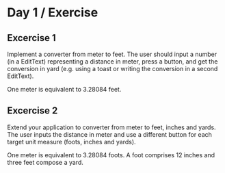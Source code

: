# Day 1 / Exercise

## Excercise 1
Implement a converter from meter to feet.
The user should input a number (in a EditText) representing
a distance in meter, press a button, and get the
conversion in yard (e.g. using a toast or writing the conversion
in a second EditText).

One meter is equivalent to 3.28084 feet.

## Excercise 2
Extend your application to converter from meter to feet,
inches and yards.
The user inputs the distance in meter and use a different button
for each  target unit measure
(foots, inches and yards).

One meter is equivalent to 3.28084 foots.
A foot comprises 12 inches and three feet compose a yard.

